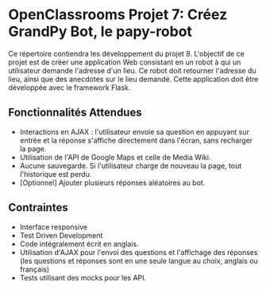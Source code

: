 # OpenClassrooms Projet 7: Créez GrandPy Bot, le papy-robot

Ce répertoire contiendra les développement du projet 8. L'objectif de ce projet est de créer une application Web consistant en un robot à qui un utilisateur demande l'adresse d'un lieu.
Ce robot doit retourner l'adresse du lieu, ainsi que des anecdotes sur le lieu demandé.
Cette application doit être développée avec le framework Flask.

## Fonctionnalités Attendues

- Interactions en AJAX : l'utilisateur envoie sa question en appuyant sur entrée et la réponse s'affiche directement dans l'écran, sans recharger la page.
- Utilisation de l'API de Google Maps et celle de Media Wiki.
- Aucune sauvegarde. Si l'utilisateur charge de nouveau la page, tout l'historique est perdu.
- [Optionnel] Ajouter plusieurs réponses aléatoires au bot.

## Contraintes

- Interface responsive
- Test Driven Development
- Code intégralement écrit en anglais.
- Utilisation d'AJAX pour l'envoi des questions et l'affichage des réponses (les questions et réponses sont en une seule langue au choix, anglais ou français)
- Tests utilisant des mocks pour les API.
